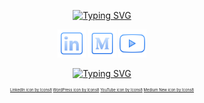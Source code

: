 
<p align="center">
<a href="https://git.io/typing-svg"><img src="https://readme-typing-svg.demolab.com?font=Fira+Code&duration=3500&pause=100&color=628FDB&center=true&width=1000&lines=Hello!+I'm+%C4%B0rem+Kalkanl%C4%B1;As+an+computer+engineering+graduate...;I'm+passionate+about+exploring+cutting-edge+technologies;My+expertise+lies+in+FPGA+design,+embedded+systems,+and+Petalinux;I'm+particularly+intrigued+by+the+fascinating+world+of+quantum+technology" alt="Typing SVG" /></a>
</p> 
<p align= "center">
   <a target="_blank" href="https://www.linkedin.com/in/irem-kalkanlı/"><img alt="İrem's LinkedIn Profile" src="icons8-linkedin-512.png" width="45" height="45"></a>
   <a target="_blank" href="https://medium.com/@kalkanlirem"><img alt="İrem's Medium Account" src="icons8-medium-new-512.png" width="45" height="45"></a>
   <a target="_blank" href="https://www.youtube.com/channel/UCbY5z2oST7yUE62pOZ9xs1w"><img alt="İrem's Youtube Channel" src="icons8-youtube-512.png" width="45" height="45"></a>
 </p> 
<p align="center">
 <a href="https://git.io/streak-stats"><img src="https://github-readme-streak-stats.herokuapp.com?user=iremkalkanli&theme=github-dark-blue&hide_border=true&border_radius=5&date_format=j%20M%5B%20Y%5D&background=00000000" alt="Typing SVG" /></a>
</p>
<p style="font-size:6px" align="center">
   <a target="_blank" href="https://icons8.com/icon/44019/linkedin">LinkedIn icon by Icons8</a>
   <a target="_blank" href="https://icons8.com/icon/KU6B9rHO21qL/wordpress">WordPress icon by Icons8</a>
   <a target="_blank" href="https://icons8.com/icon/44112/youtube">YouTube icon by Icons8</a>
   <a target="_blank" href="https://icons8.com/icon/gU6bwZNC5TXf/medium-new">Medium New icon by Icons8</a>
</p>
